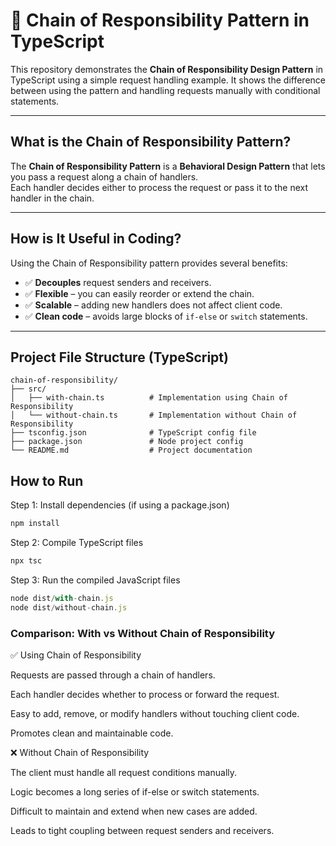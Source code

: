 # 🔗 Chain of Responsibility Pattern in TypeScript

This repository demonstrates the **Chain of Responsibility Design Pattern** in TypeScript using a simple request handling example. It shows the difference between using the pattern and handling requests manually with conditional statements.

---

## What is the Chain of Responsibility Pattern?

The **Chain of Responsibility Pattern** is a **Behavioral Design Pattern** that lets you pass a request along a chain of handlers.  
Each handler decides either to process the request or pass it to the next handler in the chain.

---

## How is It Useful in Coding?

Using the Chain of Responsibility pattern provides several benefits:

- ✅ **Decouples** request senders and receivers.  
- ✅ **Flexible** – you can easily reorder or extend the chain.  
- ✅ **Scalable** – adding new handlers does not affect client code.  
- ✅ **Clean code** – avoids large blocks of `if-else` or `switch` statements.  

---

## Project File Structure (TypeScript)

```vbnet
chain-of-responsibility/
├── src/
│   ├── with-chain.ts          # Implementation using Chain of Responsibility
│   └── without-chain.ts       # Implementation without Chain of Responsibility
├── tsconfig.json              # TypeScript config file
├── package.json               # Node project config
└── README.md                  # Project documentation
```
## How to Run

 Step 1: Install dependencies (if using a package.json)
```typescript
npm install
```
 Step 2: Compile TypeScript files
```typescript
npx tsc
```
 Step 3: Run the compiled JavaScript files

```typescript
node dist/with-chain.js
node dist/without-chain.js
```
### Comparison: With vs Without Chain of Responsibility

✅ Using Chain of Responsibility

Requests are passed through a chain of handlers.

Each handler decides whether to process or forward the request.

Easy to add, remove, or modify handlers without touching client code.

Promotes clean and maintainable code.

❌ Without Chain of Responsibility

The client must handle all request conditions manually.

Logic becomes a long series of if-else or switch statements.

Difficult to maintain and extend when new cases are added.

Leads to tight coupling between request senders and receivers.

